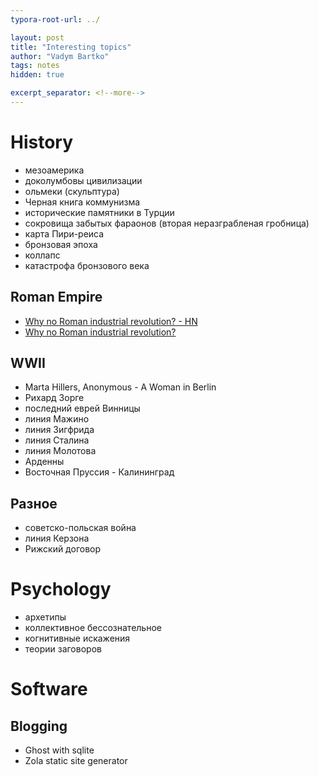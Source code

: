 ```yaml
---
typora-root-url: ../

layout: post
title: "Interesting topics"
author: "Vadym Bartko"
tags: notes
hidden: true

excerpt_separator: <!--more-->
---
```


<!--more-->


# History
* мезоамерика
* доколумбовы цивилизации
* ольмеки (скульптура)
* Черная книга коммунизма
* исторические памятники в Турции
* сокровища забытых фараонов (вторая неразграбленая гробница)
* карта Пири-реиса
* бронзовая эпоха
* коллапс 
* катастрофа бронзового века

## Roman Empire
* [Why no Roman industrial revolution? - HN](https://news.ycombinator.com/item?id=32607187)
*  [Why no Roman industrial revolution?](https://acoup.blog/2022/08/26/collections-why-no-roman-industrial-revolution/)

## WWII

* Marta Hillers, Anonymous - A Woman in Berlin
* Рихард Зорге
* последний еврей Винницы 
* линия Мажино
* линия Зигфрида
* линия Сталина
* линия Молотова
* Арденны
* Восточная Пруссия - Калининград

## Разное

* советско-польская война
* линия Керзона
* Рижский договор





# Psychology
* архетипы
* коллективное бессознательное
* когнитивные искажения
* теории заговоров





# Software

## Blogging

* Ghost with sqlite
* Zola static site generator
